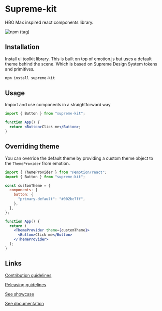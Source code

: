 # Supreme-kit

HBO Max inspired react components library.

![npm (tag)](https://img.shields.io/npm/v/supreme-kit/latest)

## Installation

Install ui toolkit library.
This is built on top of emotion.js but uses a default theme behind the scene.
Which is based on Supreme Design System tokens and primitives.

```bash
npm install supreme-kit
```

## Usage

Import and use components in a straightforward way

```jsx
import { Button } from "supreme-kit";

function App() {
  return <Button>Click me</Button>;
}
```

## Overriding theme

You can override the default theme by providing a custom theme object to the `ThemeProvider` from emotion.

```jsx
import { ThemeProvider } from "@emotion/react";
import { Button } from "supreme-kit";

const customTheme = {
  components: {
    button: {
      "primary-default": "#002be7ff",
    },
  },
};

function App() {
  return (
    <ThemeProvider theme={customTheme}>
      <Button>Click me</Button>
    </ThemeProvider>
  );
}
```

## Links

[Contribution guidelines](./doc/Contributing.md)

[Releasing guidelines](./doc/Releasing.md)

[See showcase](https://supreme-kit-showcase.pages.dev/)

[See documentation](https://supreme-kit.pages.dev/?path=/docs/introduction--docs)
